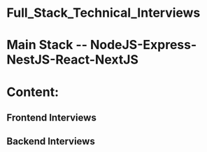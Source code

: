 # Full_Stack_Technical_Interviews
# Main Stack -- NodeJS-Express-NestJS-React-NextJS
# Content:
## Frontend Interviews 
## Backend Interviews

